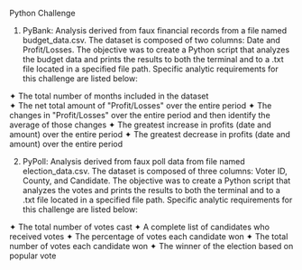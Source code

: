 Python Challenge 

1. PyBank: Analysis derived from faux financial records from a file named budget_data.csv. The dataset is composed of two columns: Date and Profit/Losses. The objective was to create a Python script that analyzes the budget data and prints the results to both the terminal and to a .txt file located in a specified file path. Specific analytic requirements for this challenge are listed below:

✦ The total number of months included in the dataset<br/>
✦ The net total amount of "Profit/Losses" over the entire period
✦ The changes in "Profit/Losses" over the entire period and then identify the average of those changes
✦ The greatest increase in profits (date and amount) over the entire period
✦ The greatest decrease in profits (date and amount) over the entire period

2. PyPoll: Analysis derived from faux poll data from file named election_data.csv. The dataset is composed of three columns: Voter ID, County, and Candidate. The objective was to create a Python script that analyzes the votes and prints the results to both the terminal and to a .txt file located in a specified file path. Specific analytic requirements for this challenge are listed below:

✦ The total number of votes cast
✦ A complete list of candidates who received votes
✦ The percentage of votes each candidate won
✦ The total number of votes each candidate won
✦ The winner of the election based on popular vote


